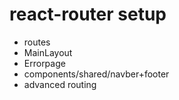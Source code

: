 # react-router setup

- routes
- MainLayout
- Errorpage
- components/shared/navber+footer
- advanced routing
